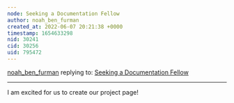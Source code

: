 ```yaml
---
node: Seeking a Documentation Fellow
author: noah_ben_furman
created_at: 2022-06-07 20:21:38 +0000
timestamp: 1654633298
nid: 30241
cid: 30256
uid: 795472
---
```




[noah_ben_furman](../profile/noah_ben_furman) replying to: [Seeking a Documentation Fellow](../notes/stevie/04-06-2022/seeking-a-documentation-fellow)

----
I am excited for us to create our project page!
